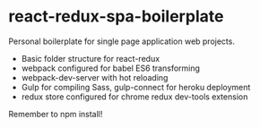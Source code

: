 # react-redux-spa-boilerplate

Personal boilerplate for single page application web projects.

- Basic folder structure for react-redux
- webpack configured for babel ES6 transforming
- webpack-dev-server with hot reloading
- Gulp for compiling Sass, gulp-connect for heroku deployment
- redux store configured for chrome redux dev-tools extension

Remember to npm install!

